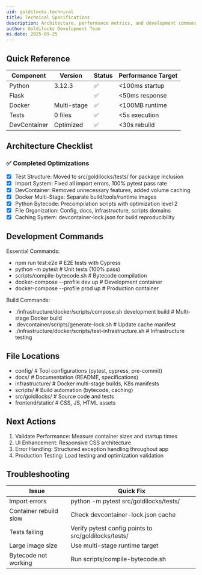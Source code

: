 ```yaml
---
uid: goldilocks.technical
title: Technical Specifications
description: Architecture, performance metrics, and development commands for Goldilocks
author: Goldilocks Development Team
ms.date: 2025-09-25
---
```


## Quick Reference

| Component    | Version     | Status | Performance Target |
| ------------ | ----------- | ------ | ------------------ |
| Python       | 3.12.3      | ✅     | <100ms startup     |
| Flask        |          | ✅     | <50ms response     |
| Docker       | Multi-stage | ✅     | <100MB runtime     |
| Tests        | 0 files   | ✅     | <5s execution      |
| DevContainer | Optimized   | ✅     | <30s rebuild       |

## Architecture Checklist

### ✅ Completed Optimizations

- [x] Test Structure: Moved to src/goldilocks/tests/ for package inclusion
- [x] Import System: Fixed all import errors, 100% pytest pass rate
- [x] DevContainer: Removed unnecessary features, added volume caching
- [x] Docker Multi-Stage: Separate build/tools/runtime images
- [x] Python Bytecode: Precompilation scripts with optimization level 2
- [x] File Organization: Config, docs, infrastructure, scripts domains
- [x] Caching System: devcontainer-lock.json for build reproducibility

## Development Commands

Essential Commands:

- npm run test:e2e # E2E tests with Cypress
- python -m pytest # Unit tests (100% pass)
- scripts/compile-bytecode.sh # Bytecode compilation
- docker-compose --profile dev up # Development container
- docker-compose --profile prod up # Production container

Build Commands:

- ./infrastructure/docker/scripts/compose.sh development build # Multi-stage Docker build
- .devcontainer/scripts/generate-lock.sh # Update cache manifest
- ./infrastructure/docker/scripts/test-infrastructure.sh # Infrastructure testing

## File Locations

- config/ # Tool configurations (pytest, cypress, pre-commit)
- docs/ # Documentation (README, specifications)
- infrastructure/ # Docker multi-stage builds, K8s manifests
- scripts/ # Build automation (bytecode, caching)
- src/goldilocks/ # Source code and tests
- frontend/static/ # CSS, JS, HTML assets

## Next Actions

1. Validate Performance: Measure container sizes and startup times
2. UI Enhancement: Responsive CSS architecture
3. Error Handling: Structured exception handling throughout app
4. Production Testing: Load testing and optimization validation

## Troubleshooting

| Issue                  | Quick Fix                                            |
| ---------------------- | ---------------------------------------------------- |
| Import errors          | python -m pytest src/goldilocks/tests/               |
| Container rebuild slow | Check devcontainer-lock.json cache                   |
| Tests failing          | Verify pytest config points to src/goldilocks/tests/ |
| Large image size       | Use multi-stage runtime target                       |
| Bytecode not working   | Run scripts/compile-bytecode.sh                      |

